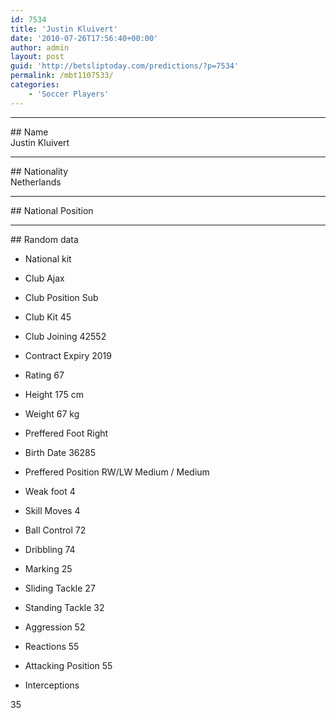 ```yaml
---
id: 7534
title: 'Justin Kluivert'
date: '2010-07-26T17:56:40+00:00'
author: admin
layout: post
guid: 'http://betsliptoday.com/predictions/?p=7534'
permalink: /mbt1107533/
categories:
    - 'Soccer Players'
---
```


- - - - - -

\## Name  
 Justin Kluivert

- - - - - -

\## Nationality  
 Netherlands

- - - - - -

\## National Position

- - - - - -

\## Random data

- National kit
- Club
 Ajax

- Club Position
 Sub

- Club Kit
 45

- Club Joining
 42552

- Contract Expiry
 2019

- Rating
 67

- Height
 175 cm

- Weight
 67 kg

- Preffered Foot
 Right

- Birth Date
 36285

- Preffered Position
 RW/LW Medium / Medium

- Weak foot
 4

- Skill Moves
 4

- Ball Control
 72

- Dribbling
 74

- Marking
 25

- Sliding Tackle
 27

- Standing Tackle
 32

- Aggression
 52

- Reactions
 55

- Attacking Position
 55

- Interceptions

 35
